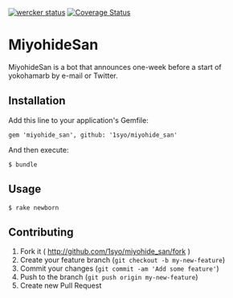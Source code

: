 [![wercker status](https://app.wercker.com/status/f56e2c05777212afdfa5877a7874b9a2/s "wercker status")](https://app.wercker.com/project/bykey/f56e2c05777212afdfa5877a7874b9a2)
[![Coverage Status](https://coveralls.io/repos/1syo/miyohide_san/badge.png)](https://coveralls.io/r/1syo/miyohide_san)

# MiyohideSan

MiyohideSan is a bot that announces one-week before a start of yokohamarb by e-mail or Twitter.

## Installation

Add this line to your application's Gemfile:

    gem 'miyohide_san', github: '1syo/miyohide_san'

And then execute:

    $ bundle

## Usage

    $ rake newborn

## Contributing

1. Fork it ( http://github.com/1syo/miyohide_san/fork )
2. Create your feature branch (`git checkout -b my-new-feature`)
3. Commit your changes (`git commit -am 'Add some feature'`)
4. Push to the branch (`git push origin my-new-feature`)
5. Create new Pull Request
